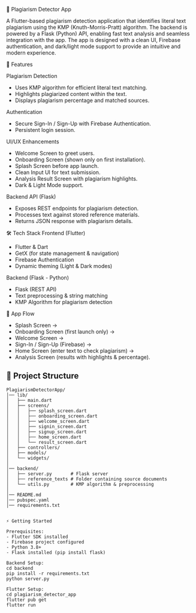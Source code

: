📖 Plagiarism Detector App

A Flutter-based plagiarism detection application that identifies literal text plagiarism using the KMP (Knuth-Morris-Pratt) algorithm. The backend is powered by a Flask (Python) API, enabling fast text analysis and seamless integration with the app. The app is designed with a clean UI, Firebase authentication, and dark/light mode support to provide an intuitive and modern experience.

🚀 Features

Plagiarism Detection
- Uses KMP algorithm for efficient literal text matching.
- Highlights plagiarized content within the text.
- Displays plagiarism percentage and matched sources.

Authentication
- Secure Sign-In / Sign-Up with Firebase Authentication.
- Persistent login session.

UI/UX Enhancements
- Welcome Screen to greet users.
- Onboarding Screen (shown only on first installation).
- Splash Screen before app launch.
- Clean Input UI for text submission.
- Analysis Result Screen with plagiarism highlights.
- Dark & Light Mode support.

Backend API (Flask)
- Exposes REST endpoints for plagiarism detection.
- Processes text against stored reference materials.
- Returns JSON response with plagiarism details.

🛠️ Tech Stack
Frontend (Flutter)
- Flutter & Dart
- GetX (for state management & navigation)
- Firebase Authentication
- Dynamic theming (Light & Dark modes)

Backend (Flask - Python)
- Flask (REST API)
- Text preprocessing & string matching
- KMP Algorithm for plagiarism detection

📱 App Flow
- Splash Screen →
- Onboarding Screen (first launch only) →
- Welcome Screen →
- Sign-In / Sign-Up (Firebase) →
- Home Screen (enter text to check plagiarism) →
- Analysis Screen (results with highlights & percentage).

## 📂 Project Structure  

```text
PlagiarismDetectorApp/
│── lib/
│   ├── main.dart
│   ├── screens/
│   │   ├── splash_screen.dart
│   │   ├── onboarding_screen.dart
│   │   ├── welcome_screen.dart
│   │   ├── signin_screen.dart
│   │   ├── signup_screen.dart
│   │   ├── home_screen.dart
│   │   └── result_screen.dart
│   ├── controllers/
│   ├── models/
│   └── widgets/
│
│── backend/
│   ├── server.py       # Flask server
│   ├── reference_texts # Folder containing source documents
│   └── utils.py        # KMP algorithm & preprocessing
│
│── README.md
│── pubspec.yaml
│── requirements.txt


⚡ Getting Started

Prerequisites:
- Flutter SDK installed
- Firebase project configured
- Python 3.8+
- Flask installed (pip install flask)

Backend Setup:
cd backend
pip install -r requirements.txt
python server.py

Flutter Setup:
cd plagiarism_detector_app
flutter pub get
flutter run
